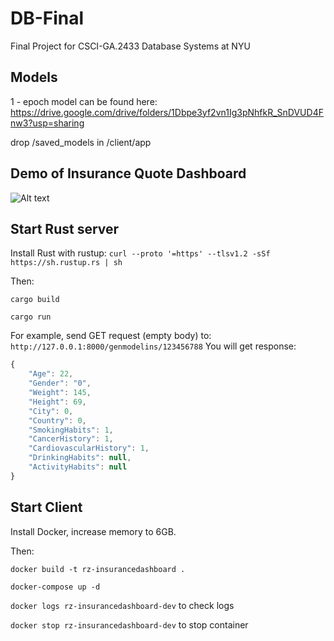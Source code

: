 # DB-Final
Final Project for CSCI-GA.2433 Database Systems at NYU

## Models
1 - epoch model can be found here: https://drive.google.com/drive/folders/1Dbpe3yf2vn1Ig3pNhfkR_SnDVUD4Fnw3?usp=sharing

drop /saved_models in /client/app

## Demo of Insurance Quote Dashboard
![Alt text](chat_demo.gif)

## Start Rust server
Install Rust with rustup: ```curl --proto '=https' --tlsv1.2 -sSf https://sh.rustup.rs | sh```

Then:

``` cargo build ```

``` cargo run ```

For example, send GET request (empty body) to:
```http://127.0.0.1:8000/genmodelins/123456788```
You will get response:
```javascript
{
    "Age": 22,
    "Gender": "0",
    "Weight": 145,
    "Height": 69,
    "City": 0,
    "Country": 0,
    "SmokingHabits": 1,
    "CancerHistory": 1,
    "CardiovascularHistory": 1,
    "DrinkingHabits": null,
    "ActivityHabits": null
}
```

## Start Client
Install Docker, increase memory to 6GB.

Then:

``` docker build -t rz-insurancedashboard . ```

``` docker-compose up -d ```

``` docker logs rz-insurancedashboard-dev ``` to check logs

``` docker stop rz-insurancedashboard-dev ``` to stop container
